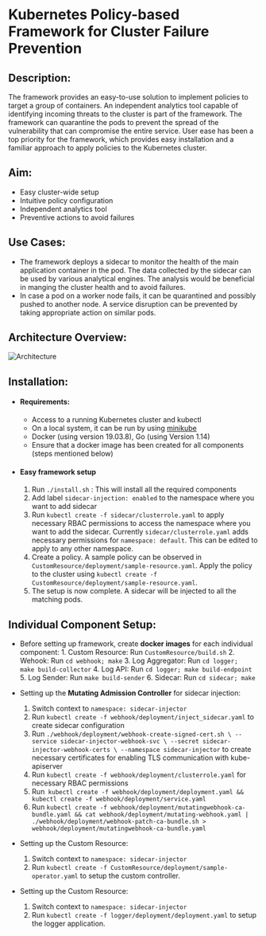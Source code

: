 
# Kubernetes Policy-based Framework for Cluster Failure Prevention

## Description:
The framework provides an easy-to-use solution to implement policies to target a group of containers. An independent analytics tool capable of identifying incoming threats to the cluster is part of the framework. The framework can quarantine the pods to prevent the spread of the vulnerability that can compromise the entire service. User ease has been a top priority for the framework, which provides easy installation and a familiar approach to apply policies to the Kubernetes cluster.

## Aim:
- Easy cluster-wide setup
- Intuitive policy configuration
- Independent analytics tool
- Preventive actions to avoid failures


## Use Cases:
- The framework deploys a sidecar to monitor the health of the main application container in the pod. The data collected by the sidecar can be used by various analytical engines. The analysis would be beneficial in manging the cluster health and to avoid failures.
- In case a pod on a worker node fails, it can be quarantined and possibly pushed to another node. A service disruption can be prevented by taking appropriate action on similar pods.

## Architecture Overview:
![Architecture](https://raw.githubusercontent.com/rohitrajhans/kubernetes-cluster-monitor/master/media/framework.png)

## Installation:
- #### Requirements:
    - Access to a running Kubernetes cluster and kubectl
    - On a local system, it can be run by using [minikube](https://kubernetes.io/docs/tasks/tools/install-minikube/)
    - Docker (using version 19.03.8), Go (using Version 1.14)
    - Ensure that a docker image has been created for all components (steps mentioned below)
- #### Easy framework setup
	1. Run `./install.sh` : This will install all the required components
	2. Add label `sidecar-injection: enabled` to the namespace where you want to add sidecar
	3. Run `kubectl create -f sidecar/clusterrole.yaml` to apply necessary RBAC permissions to access the namespace where you want to add the sidecar. Currently `sidecar/clusterrole.yaml` adds necessary permissions for `namespace: default`. This can be edited to apply to any other namespace.
	4. Create a policy. A sample policy can be observed in `CustomResource/deployment/sample-resource.yaml`. Apply the policy to the cluster using `kubectl create -f CustomResource/deployment/sample-resource.yaml`.
	5. The setup is now complete. A sidecar will be injected to all the matching pods.

## Individual Component Setup:
- Before setting up framework, create **docker images** for each individual component:
		1. Custom Resource: Run `CustomResource/build.sh`
		2. Wehook: Run `cd webhook; make`
		3. Log Aggregator: Run `cd logger;  make build-collector`
		4. Log API: Run `cd logger; make build-endpoint`
		5. Log Sender: Run `make build-sender`
		6. Sidecar: Run `cd sidecar; make`
		
- Setting up the **Mutating Admission Controller** for sidecar injection:
	1. Switch context to `namespace: sidecar-injector` 
	2. Run `kubectl create -f webhook/deployment/inject_sidecar.yaml` to create sidecar configuration
	3. Run `./webhook/deployment/webhook-create-signed-cert.sh \
--service sidecar-injector-webhook-svc \
--secret sidecar-injector-webhook-certs \
--namespace sidecar-injector` to create necessary certificates for enabling TLS communication with kube-apiserver
	4. Run `kubectl create -f webhook/deployment/clusterrole.yaml` for necessary RBAC permissions 
	5. Run` kubectl create -f webhook/deployment/deployment.yaml &&
kubectl create -f webhook/deployment/service.yaml`
	6. Run `kubectl create -f webhook/deployment/mutatingwebhook-ca-bundle.yaml &&
cat webhook/deployment/mutating-webhook.yaml | ./webhook/deployment/webhook-patch-ca-bundle.sh > webhook/deployment/mutatingwebhook-ca-bundle.yaml` 

- Setting up the Custom Resource:
	1. Switch context to `namespace: sidecar-injector`
	2. Run `kubectl create -f CustomResource/deployment/sample-operator.yaml` to setup the custom controller.

- Setting up the Custom Resource:
	1. Switch context to `namespace: sidecar-injector`
	2. Run `kubectl create -f logger/deployment/deployment.yaml` to setup the logger application.